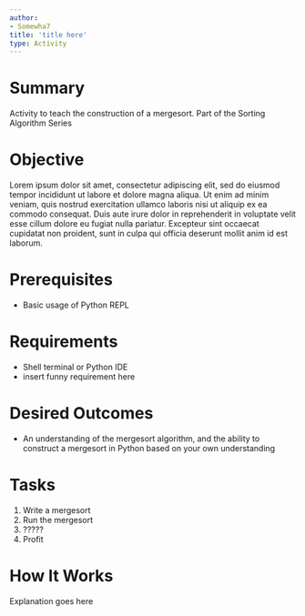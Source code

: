 ```yaml
---
author:
- Somewha7
title: 'title here'
type: Activity
---
```


Summary
=======

Activity to teach the construction of a mergesort. Part of the Sorting Algorithm Series

Objective
=========

Lorem ipsum dolor sit amet, consectetur adipiscing elit, sed do eiusmod tempor incididunt ut labore et dolore magna aliqua. Ut enim ad minim veniam, quis nostrud exercitation ullamco laboris nisi ut aliquip ex ea commodo consequat. Duis aute irure dolor in reprehenderit in voluptate velit esse cillum dolore eu fugiat nulla pariatur. Excepteur sint occaecat cupidatat non proident, sunt in culpa qui officia deserunt mollit anim id est laborum.

Prerequisites
=============

-   Basic usage of Python REPL


Requirements
============

-   Shell terminal or Python IDE
-   insert funny requirement here

Desired Outcomes
================

-   An understanding of the mergesort algorithm, and the ability to construct a mergesort in Python based on your own understanding

Tasks
=====

1.   Write a mergesort
2.   Run the mergesort
3.   ?????
4.   Profit

How It Works
============

Explanation goes here
